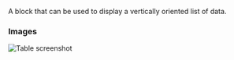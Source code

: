 A block that can be used to display a vertically oriented list of data.

### Images

![Table screenshot](https://gitlab.com/appsemble/appsemble/-/raw/0.20.31/config/assets/list.png)
